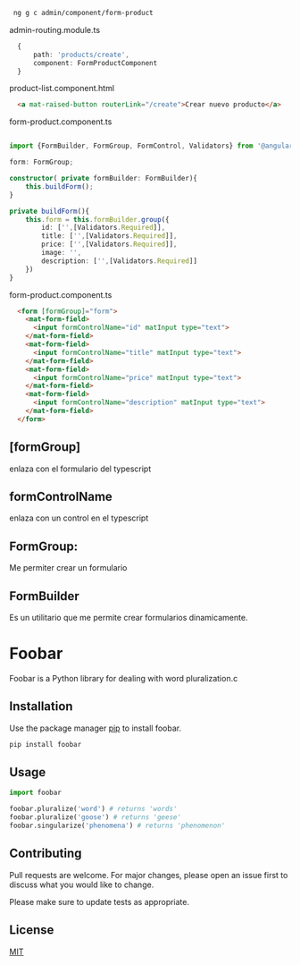 ```bash
 ng g c admin/component/form-product
```
admin-routing.module.ts
```typescript
  {
      path: 'products/create',
      component: FormProductComponent
  }

```

product-list.component.html
```HTML
  <a mat-raised-button routerLink="/create">Crear nuevo producto</a>
```

form-product.component.ts
```typeScript

import {FormBuilder, FormGroup, FormControl, Validators} from '@angular/forms';

form: FormGroup;

constructor( private formBuilder: FormBuilder){
    this.buildForm();
}

private buildForm(){
    this.form = this.formBuilder.group({
        id: ['',[Validators.Required]],
        title: ['',[Validators.Required]],
        price: ['',[Validators.Required]],
        image: '',
        description: ['',[Validators.Required]]
    })
}

```

form-product.component.ts
```HTML
  <form [formGroup]="form">
    <mat-form-field>
      <input formControlName="id" matInput type="text">
    </mat-form-field>
    <mat-form-field>
      <input formControlName="title" matInput type="text">
    </mat-form-field>  
    <mat-form-field>
      <input formControlName="price" matInput type="text">
    </mat-form-field>
    <mat-form-field>
      <input formControlName="description" matInput type="text">
    </mat-form-field>  
  </form>
```

## [formGroup]
  enlaza con el formulario del typescript
## formControlName
  enlaza con un control en el typescript

## FormGroup:
Me permiter crear un formulario

## FormBuilder
Es un utilitario que me permite crear formularios dinamicamente.







# Foobar

Foobar is a Python library for dealing with word pluralization.c

## Installation

Use the package manager [pip](https://pip.pypa.io/en/stable/) to install foobar.

```bash
pip install foobar
```

## Usage

```python
import foobar

foobar.pluralize('word') # returns 'words'
foobar.pluralize('goose') # returns 'geese'
foobar.singularize('phenomena') # returns 'phenomenon'
```

## Contributing
Pull requests are welcome. For major changes, please open an issue first to discuss what you would like to change.

Please make sure to update tests as appropriate.

## License
[MIT](https://choosealicense.com/licenses/mit/)